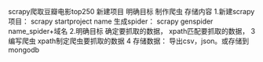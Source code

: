 scrapy爬取豆瓣电影top250
新建项目 明确目标 制作爬虫 存储内容 
1.新建scrapy项目：
scrapy startproject name
生成spider：
scrapy genspider name_spider+域名
2.明确目标
  确定要抓取的数据， xpath匹配要抓取的数据，
3 编写爬虫
  xpath制定爬虫要抓取的数据
4 存储数据：
  导出csv，json。或存储到mongodb
